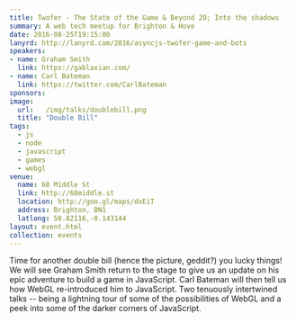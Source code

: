 ```yaml
---
title: Twofer - The State of the Game & Beyond 2D; Into the shadows
summary: A web tech meetup for Brighton & Hove
date: 2016-08-25T19:15:00
lanyrd: http://lanyrd.com/2016/asyncjs-twofer-game-and-bots
speakers:
- name: Graham Smith
  link: https://gablaxian.com/
- name: Carl Bateman
  link: https://twitter.com/CarlBateman
sponsors:
image:
  url:   /img/talks/doublebill.png
  title: "Double Bill"
tags:
  - js
  - node
  - javascript
  - games
  - webgl
venue:
  name: 68 Middle St
  link: http://68middle.st
  location: http://goo.gl/maps/dxEiT
  address: Brighton, BN1
  latlong: 50.82116,-0.143144
layout: event.html
collection: events
---
```


Time for another double bill (hence the picture, geddit?) you lucky things! We will see Graham Smith return to the stage to give us an update on his epic adventure to build a game in JavaScript. Carl Bateman will then tell us how WebGL re-introduced him to JavaScript. Two tenuously intertwined talks -- being a lightning tour of some of the possibilities of WebGL and a peek into some of the darker corners of JavaScript.

